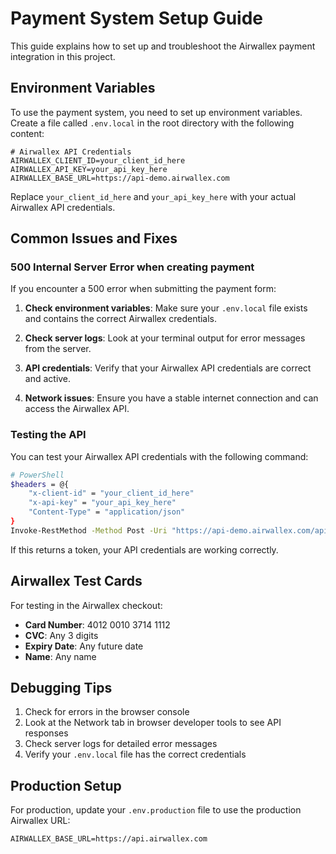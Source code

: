 # Payment System Setup Guide

This guide explains how to set up and troubleshoot the Airwallex payment integration in this project.

## Environment Variables

To use the payment system, you need to set up environment variables. Create a file called `.env.local` in the root directory with the following content:

```
# Airwallex API Credentials
AIRWALLEX_CLIENT_ID=your_client_id_here
AIRWALLEX_API_KEY=your_api_key_here
AIRWALLEX_BASE_URL=https://api-demo.airwallex.com
```

Replace `your_client_id_here` and `your_api_key_here` with your actual Airwallex API credentials.

## Common Issues and Fixes

### 500 Internal Server Error when creating payment

If you encounter a 500 error when submitting the payment form:

1. **Check environment variables**: Make sure your `.env.local` file exists and contains the correct Airwallex credentials.

2. **Check server logs**: Look at your terminal output for error messages from the server.

3. **API credentials**: Verify that your Airwallex API credentials are correct and active.

4. **Network issues**: Ensure you have a stable internet connection and can access the Airwallex API.

### Testing the API

You can test your Airwallex API credentials with the following command:

```bash
# PowerShell
$headers = @{
    "x-client-id" = "your_client_id_here"
    "x-api-key" = "your_api_key_here"
    "Content-Type" = "application/json"
}
Invoke-RestMethod -Method Post -Uri "https://api-demo.airwallex.com/api/v1/authentication/login" -Headers $headers
```

If this returns a token, your API credentials are working correctly.

## Airwallex Test Cards

For testing in the Airwallex checkout:

- **Card Number**: 4012 0010 3714 1112
- **CVC**: Any 3 digits
- **Expiry Date**: Any future date
- **Name**: Any name

## Debugging Tips

1. Check for errors in the browser console
2. Look at the Network tab in browser developer tools to see API responses
3. Check server logs for detailed error messages
4. Verify your `.env.local` file has the correct credentials

## Production Setup

For production, update your `.env.production` file to use the production Airwallex URL:

```
AIRWALLEX_BASE_URL=https://api.airwallex.com
```
